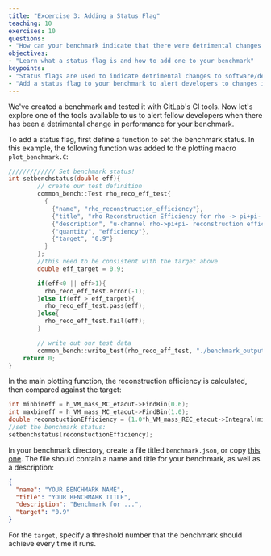 ```yaml
---
title: "Excercise 3: Adding a Status Flag"
teaching: 10
exercises: 10
questions:
- "How can your benchmark indicate that there were detrimental changes to software or detector design?"
objectives:
- "Learn what a status flag is and how to add one to your benchmark"
keypoints:
- "Status flags are used to indicate detrimental changes to software/detector design"
- "Add a status flag to your benchmark to alert developers to changes in performance"
---
```


We've created a benchmark and tested it with GitLab's CI tools. Now let's explore one of the tools available to us to alert fellow developers when there has been a detrimental change in performance for your benchmark.

To add a status flag, first define a function to set the benchmark status. In this example, the following function was added to the plotting macro `plot_benchmark.C`:

```c++
///////////// Set benchmark status!
int setbenchstatus(double eff){
        // create our test definition
        common_bench::Test rho_reco_eff_test{
          {
            {"name", "rho_reconstruction_efficiency"},
            {"title", "rho Reconstruction Efficiency for rho -> pi+pi- in the B0"},
            {"description", "u-channel rho->pi+pi- reconstruction efficiency "},
            {"quantity", "efficiency"},
            {"target", "0.9"}
          }
        };
        //this need to be consistent with the target above
        double eff_target = 0.9;

        if(eff<0 || eff>1){
          rho_reco_eff_test.error(-1);
        }else if(eff > eff_target){
          rho_reco_eff_test.pass(eff);
        }else{
          rho_reco_eff_test.fail(eff);
        }

        // write out our test data
        common_bench::write_test(rho_reco_eff_test, "./benchmark_output/u_rho_eff.json");
	return 0;
}
```

In the main plotting function, the reconstruction efficiency is calculated, then compared against the target:
```c++
int minbineff = h_VM_mass_MC_etacut->FindBin(0.6);
int maxbineff = h_VM_mass_MC_etacut->FindBin(1.0);
double reconstuctionEfficiency = (1.0*h_VM_mass_REC_etacut->Integral(minbineff,maxbineff))/(1.0*h_VM_mass_MC_etacut->Integral(minbineff,maxbineff));
//set the benchmark status:
setbenchstatus(reconstuctionEfficiency);
```


In your benchmark directory, create a file titled `benchmark.json`, or copy [this one](https://github.com/eic/tutorial-developing-benchmarks/blob/gh-pages/files/benchmark.json). The file should contain a name and title for your benchmark, as well as a description:
```json
{
  "name": "YOUR BENCHMARK NAME",
  "title": "YOUR BENCHMARK TITLE",
  "description": "Benchmark for ...",
  "target": "0.9"
}
```
For the `target`, specify a threshold number that the benchmark should achieve every time it runs.
